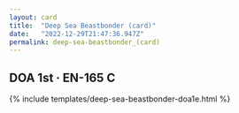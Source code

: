 ```yaml
---
layout: card
title:  "Deep Sea Beastbonder (card)"
date:   "2022-12-29T21:47:36.947Z"
permalink: deep-sea-beastbonder_(card)
---
```


## DOA 1st &middot; EN-165 C

{% include templates/deep-sea-beastbonder-doa1e.html %}
